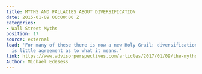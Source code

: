 ```yaml
---
title: MYTHS AND FALLACIES ABOUT DIVERSIFICATION
date: 2015-01-09 00:00:00 Z
categories:
- Wall Street Myths
position: 17
source: external
lead: 'For many of these there is now a new Holy Grail: diversification. But there
  is little agreement as to what it means.'
link: https://www.advisorperspectives.com/articles/2017/01/09/the-myths-and-fallacies-about-diversified-portfolios
Author: Michael Edesess
---
```


